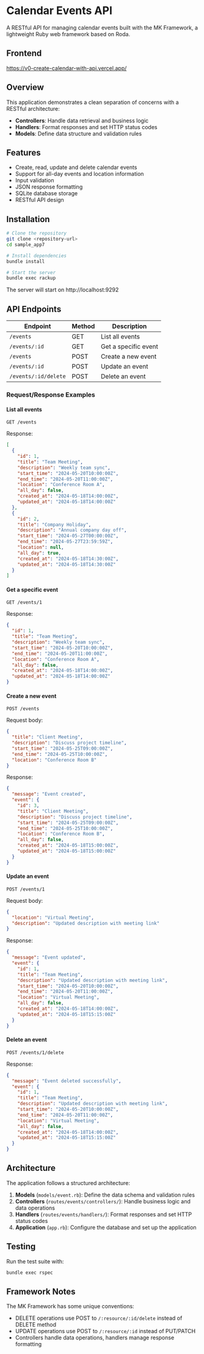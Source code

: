 # Calendar Events API

A RESTful API for managing calendar events built with the MK Framework, a lightweight Ruby web framework based on Roda.

## Frontend

https://v0-create-calendar-with-api.vercel.app/

## Overview

This application demonstrates a clean separation of concerns with a RESTful architecture:

- **Controllers**: Handle data retrieval and business logic
- **Handlers**: Format responses and set HTTP status codes
- **Models**: Define data structure and validation rules

## Features

- Create, read, update and delete calendar events
- Support for all-day events and location information
- Input validation
- JSON response formatting
- SQLite database storage
- RESTful API design

## Installation

```bash
# Clone the repository
git clone <repository-url>
cd sample_app7

# Install dependencies
bundle install

# Start the server
bundle exec rackup
```

The server will start on http://localhost:9292

## API Endpoints

| Endpoint | Method | Description |
|----------|--------|-------------|
| `/events` | GET | List all events |
| `/events/:id` | GET | Get a specific event |
| `/events` | POST | Create a new event |
| `/events/:id` | POST | Update an event |
| `/events/:id/delete` | POST | Delete an event |

### Request/Response Examples

#### List all events

```
GET /events
```

Response:
```json
[
  {
    "id": 1,
    "title": "Team Meeting",
    "description": "Weekly team sync",
    "start_time": "2024-05-20T10:00:00Z",
    "end_time": "2024-05-20T11:00:00Z",
    "location": "Conference Room A",
    "all_day": false,
    "created_at": "2024-05-18T14:00:00Z",
    "updated_at": "2024-05-18T14:00:00Z"
  },
  {
    "id": 2,
    "title": "Company Holiday",
    "description": "Annual company day off",
    "start_time": "2024-05-27T00:00:00Z",
    "end_time": "2024-05-27T23:59:59Z",
    "location": null,
    "all_day": true,
    "created_at": "2024-05-18T14:30:00Z",
    "updated_at": "2024-05-18T14:30:00Z"
  }
]
```

#### Get a specific event

```
GET /events/1
```

Response:
```json
{
  "id": 1,
  "title": "Team Meeting",
  "description": "Weekly team sync",
  "start_time": "2024-05-20T10:00:00Z",
  "end_time": "2024-05-20T11:00:00Z",
  "location": "Conference Room A",
  "all_day": false,
  "created_at": "2024-05-18T14:00:00Z",
  "updated_at": "2024-05-18T14:00:00Z"
}
```

#### Create a new event

```
POST /events
```

Request body:
```json
{
  "title": "Client Meeting",
  "description": "Discuss project timeline",
  "start_time": "2024-05-25T09:00:00Z",
  "end_time": "2024-05-25T10:00:00Z",
  "location": "Conference Room B"
}
```

Response:
```json
{
  "message": "Event created",
  "event": {
    "id": 3,
    "title": "Client Meeting",
    "description": "Discuss project timeline",
    "start_time": "2024-05-25T09:00:00Z",
    "end_time": "2024-05-25T10:00:00Z",
    "location": "Conference Room B",
    "all_day": false,
    "created_at": "2024-05-18T15:00:00Z",
    "updated_at": "2024-05-18T15:00:00Z"
  }
}
```

#### Update an event

```
POST /events/1
```

Request body:
```json
{
  "location": "Virtual Meeting",
  "description": "Updated description with meeting link"
}
```

Response:
```json
{
  "message": "Event updated",
  "event": {
    "id": 1,
    "title": "Team Meeting",
    "description": "Updated description with meeting link",
    "start_time": "2024-05-20T10:00:00Z",
    "end_time": "2024-05-20T11:00:00Z",
    "location": "Virtual Meeting",
    "all_day": false,
    "created_at": "2024-05-18T14:00:00Z",
    "updated_at": "2024-05-18T15:15:00Z"
  }
}
```

#### Delete an event

```
POST /events/1/delete
```

Response:
```json
{
  "message": "Event deleted successfully",
  "event": {
    "id": 1,
    "title": "Team Meeting",
    "description": "Updated description with meeting link",
    "start_time": "2024-05-20T10:00:00Z",
    "end_time": "2024-05-20T11:00:00Z",
    "location": "Virtual Meeting",
    "all_day": false,
    "created_at": "2024-05-18T14:00:00Z",
    "updated_at": "2024-05-18T15:15:00Z"
  }
}
```

## Architecture

The application follows a structured architecture:

1. **Models** (`models/event.rb`): Define the data schema and validation rules
2. **Controllers** (`routes/events/controllers/`): Handle business logic and data operations
3. **Handlers** (`routes/events/handlers/`): Format responses and set HTTP status codes
4. **Application** (`app.rb`): Configure the database and set up the application

## Testing

Run the test suite with:

```bash
bundle exec rspec
```

## Framework Notes

The MK Framework has some unique conventions:

- DELETE operations use POST to `/:resource/:id/delete` instead of DELETE method
- UPDATE operations use POST to `/:resource/:id` instead of PUT/PATCH
- Controllers handle data operations, handlers manage response formatting
